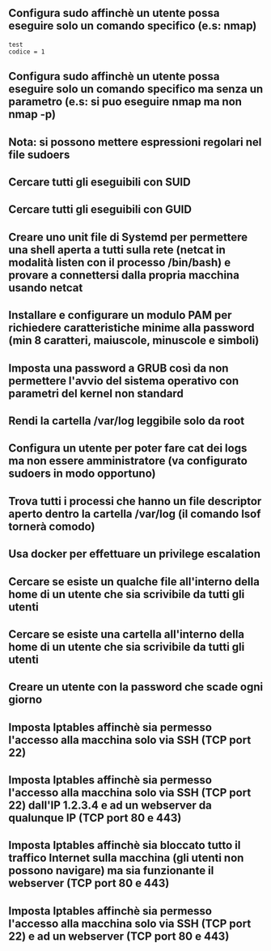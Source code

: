 ## Configura sudo affinchè un utente possa eseguire solo un comando specifico (e.s: nmap)
```
test
codice = 1
```
## Configura sudo affinchè un utente possa eseguire solo un comando specifico ma senza un parametro (e.s: si puo eseguire nmap ma non nmap -p)

## Nota: si possono mettere espressioni regolari nel file sudoers

## Cercare tutti gli eseguibili con SUID

## Cercare tutti gli eseguibili con GUID

## Creare uno unit file di Systemd per permettere una shell aperta a tutti sulla rete (netcat in modalità listen con il processo /bin/bash) e provare a connettersi dalla propria macchina usando netcat

## Installare e configurare un modulo PAM per richiedere caratteristiche minime alla password (min 8 caratteri, maiuscole, minuscole e simboli)

## Imposta una password a GRUB così da non permettere l'avvio del sistema operativo con parametri del kernel non standard

## Rendi la cartella /var/log leggibile solo da root

## Configura un utente per poter fare cat dei logs ma non essere amministratore (va configurato sudoers in modo opportuno)

## Trova tutti i processi che hanno un file descriptor aperto dentro la cartella /var/log (il comando lsof tornerà comodo)

## Usa docker per effettuare un privilege escalation

## Cercare se esiste un qualche file all'interno della home di un utente che sia scrivibile da tutti gli utenti

## Cercare se esiste una cartella all'interno della home di un utente che sia scrivibile da tutti gli utenti

## Creare un utente con la password che scade ogni giorno

## Imposta Iptables affinchè sia permesso l'accesso alla macchina solo via SSH (TCP port 22)

## Imposta Iptables affinchè sia permesso l'accesso alla macchina solo via SSH (TCP port 22) dall'IP 1.2.3.4 e ad un webserver da qualunque IP (TCP port 80 e 443)

## Imposta Iptables affinchè sia bloccato tutto il traffico Internet sulla macchina (gli utenti non possono navigare) ma sia funzionante il webserver (TCP port 80 e 443)

## Imposta Iptables affinchè sia permesso l'accesso alla macchina solo via SSH (TCP port 22) e ad un webserver (TCP port 80 e 443)
